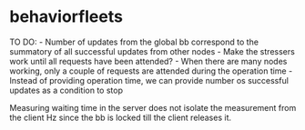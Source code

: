 # behaviorfleets

TO DO:
    - Number of updates from the global bb correspond to the summatory of all successful updates from other nodes
    - Make the stressers work until all requests have been attended?
    - When there are many nodes working, only a couple of requests are attended during the operation time
    - Instead of providing operation time, we can provide number os successful updates as a condition to stop


Measuring waiting time in the server does not isolate the measurement from the client Hz since the bb is locked till the client releases it.